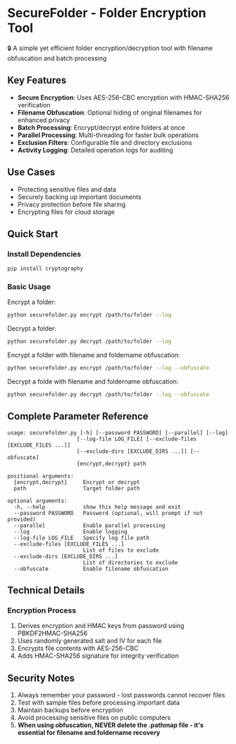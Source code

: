 # SecureFolder - Folder Encryption Tool

🔒 A simple yet efficient folder encryption/decryption tool with filename obfuscation and batch processing

## Key Features

- **Secure Encryption**: Uses AES-256-CBC encryption with HMAC-SHA256 verification
- **Filename Obfuscation**: Optional hiding of original filenames for enhanced privacy
- **Batch Processing**: Encrypt/decrypt entire folders at once
- **Parallel Processing**: Multi-threading for faster bulk operations
- **Exclusion Filters**: Configurable file and directory exclusions
- **Activity Logging**: Detailed operation logs for auditing

## Use Cases

- Protecting sensitive files and data
- Securely backing up important documents
- Privacy protection before file sharing
- Encrypting files for cloud storage

## Quick Start

### Install Dependencies
```bash
pip install cryptography
```

### Basic Usage
Encrypt a folder:
```bash
python securefolder.py encrypt /path/to/folder --log
```

Decrypt a folder:
```bash
python securefolder.py decrypt /path/to/folder --log
```

Encrypt a folder with filename and foldername obfuscation:
```bash
python securefolder.py encrypt /path/to/folder --log --obfuscate
```

Decrypt a folde with filename and foldername obfuscation:
```bash
python securefolder.py decrypt /path/to/folder --log --obfuscate
```

## Complete Parameter Reference
```
usage: securefolder.py [-h] [--password PASSWORD] [--parallel] [--log] 
                      [--log-file LOG_FILE] [--exclude-files [EXCLUDE_FILES ...]]
                      [--exclude-dirs [EXCLUDE_DIRS ...]] [--obfuscate]
                      {encrypt,decrypt} path

positional arguments:
  {encrypt,decrypt}     Encrypt or decrypt
  path                  Target folder path

optional arguments:
  -h, --help            show this help message and exit
  --password PASSWORD   Password (optional, will prompt if not provided)
  --parallel            Enable parallel processing
  --log                 Enable logging
  --log-file LOG_FILE   Specify log file path
  --exclude-files [EXCLUDE_FILES ...]
                        List of files to exclude
  --exclude-dirs [EXCLUDE_DIRS ...]
                        List of directories to exclude
  --obfuscate           Enable filename obfuscation
```

## Technical Details
### Encryption Process
1. Derives encryption and HMAC keys from password using PBKDF2HMAC-SHA256
2. Uses randomly generated salt and IV for each file
3. Encrypts file contents with AES-256-CBC
4. Adds HMAC-SHA256 signature for integrity verification

## Security Notes
1. Always remember your password - lost passwords cannot recover files
2. Test with sample files before processing important data
3. Maintain backups before encryption
4. Avoid processing sensitive files on public computers
5. **When using obfuscation, NEVER delete the .pathmap file - it's essential for filename and foldername recovery**
